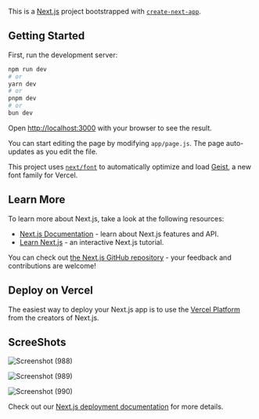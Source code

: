 This is a [Next.js](https://nextjs.org) project bootstrapped with [`create-next-app`](https://nextjs.org/docs/app/api-reference/cli/create-next-app).

## Getting Started

First, run the development server:

```bash
npm run dev
# or
yarn dev
# or
pnpm dev
# or
bun dev
```

Open [http://localhost:3000](http://localhost:3000) with your browser to see the result.

You can start editing the page by modifying `app/page.js`. The page auto-updates as you edit the file.

This project uses [`next/font`](https://nextjs.org/docs/app/building-your-application/optimizing/fonts) to automatically optimize and load [Geist](https://vercel.com/font), a new font family for Vercel.

## Learn More

To learn more about Next.js, take a look at the following resources:

- [Next.js Documentation](https://nextjs.org/docs) - learn about Next.js features and API.
- [Learn Next.js](https://nextjs.org/learn) - an interactive Next.js tutorial.

You can check out [the Next.js GitHub repository](https://github.com/vercel/next.js) - your feedback and contributions are welcome!

## Deploy on Vercel

The easiest way to deploy your Next.js app is to use the [Vercel Platform](https://vercel.com/new?utm_medium=default-template&filter=next.js&utm_source=create-next-app&utm_campaign=create-next-app-readme) from the creators of Next.js.
## ScreeShots

![Screenshot (988)](https://github.com/user-attachments/assets/7189b0aa-75f3-464a-9600-9f0c15cc32af)

![Screenshot (989)](https://github.com/user-attachments/assets/eccf9cef-3b59-4153-86a3-c7996535ce3d)

![Screenshot (990)](https://github.com/user-attachments/assets/c1afdeee-e029-4e1d-93fd-6a99f6e97680)


Check out our [Next.js deployment documentation](https://nextjs.org/docs/app/building-your-application/deploying) for more details.
